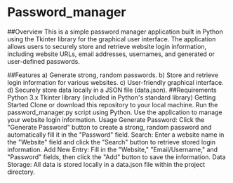 # Password_manager

##Overview
This is a simple password manager application built in Python using the Tkinter library for the graphical user interface. The application allows users to securely store and retrieve website login information, including website URLs, email addresses, usernames, and generated or user-defined passwords.

##Features
a) Generate strong, random passwords.
b) Store and retrieve login information for various websites.
c) User-friendly graphical interface.
d) Securely store data locally in a JSON file (data.json).
##Requirements
Python 3.x
Tkinter library (included in Python's standard library)
Getting Started
Clone or download this repository to your local machine.
Run the password_manager.py script using Python.
Use the application to manage your website login information.
Usage
Generate Password: Click the "Generate Password" button to create a strong, random password and automatically fill it in the "Password" field.
Search: Enter a website name in the "Website" field and click the "Search" button to retrieve stored login information.
Add New Entry: Fill in the "Website," "Email/Username," and "Password" fields, then click the "Add" button to save the information.
Data Storage: All data is stored locally in a data.json file within the project directory.
